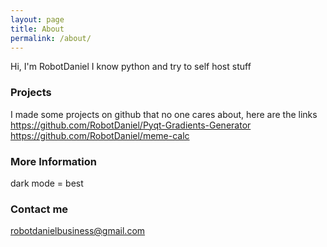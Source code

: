```yaml
---
layout: page
title: About
permalink: /about/
---
```


Hi, I'm RobotDaniel I know python and try to self host stuff

### Projects
I made some projects on github that no one cares about, here are the links  
https://github.com/RobotDaniel/Pyqt-Gradients-Generator  
https://github.com/RobotDaniel/meme-calc



### More Information

dark mode = best

### Contact me

[robotdanielbusiness@gmail.com](mailto:robotdanielbusiness@gmail.com)
